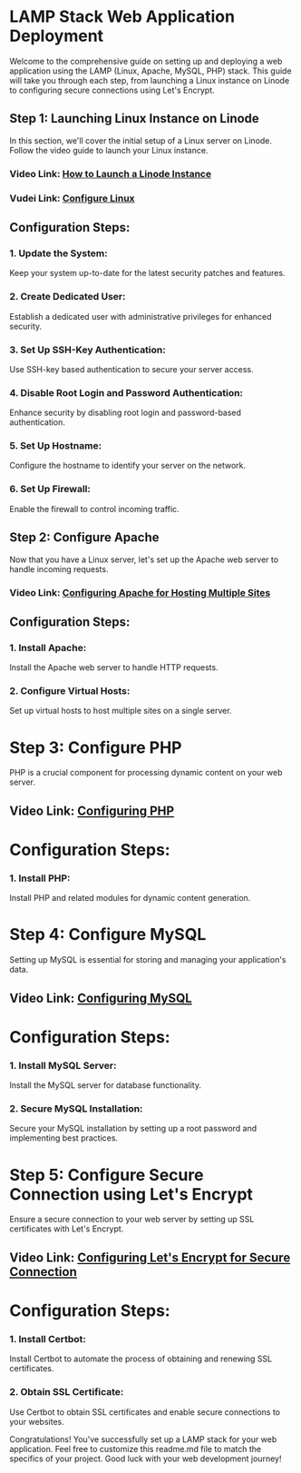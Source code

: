 # LAMP Stack Web Application Deployment
Welcome to the comprehensive guide on setting up and deploying a web application using the LAMP (Linux, Apache, MySQL, PHP) stack. This guide will take you through each step, from launching a Linux instance on Linode to configuring secure connections using Let's Encrypt.

## Step 1: Launching Linux Instance on Linode
In this section, we'll cover the initial setup of a Linux server on Linode. Follow the video guide to launch your Linux instance.

### Video Link: [How to Launch a Linode Instance](https://youtu.be/P4j46nRF0Nw)
### Vudei Link: [Configure Linux](https://youtu.be/k-R2v8w6bec)

## Configuration Steps:

### 1. Update the System:
Keep your system up-to-date for the latest security patches and features.

### 2. Create Dedicated User:
Establish a dedicated user with administrative privileges for enhanced security.

### 3. Set Up SSH-Key Authentication:
Use SSH-key based authentication to secure your server access.

### 4. Disable Root Login and Password Authentication:
Enhance security by disabling root login and password-based authentication.

### 5. Set Up Hostname:
Configure the hostname to identify your server on the network.

### 6. Set Up Firewall:
Enable the firewall to control incoming traffic.

## Step 2: Configure Apache
Now that you have a Linux server, let's set up the Apache web server to handle incoming requests.

### Video Link: [Configuring Apache for Hosting Multiple Sites](https://youtu.be/flrdsrVltqU)

## Configuration Steps:

### 1. Install Apache:
Install the Apache web server to handle HTTP requests.

### 2. Configure Virtual Hosts:
Set up virtual hosts to host multiple sites on a single server.

# Step 3: Configure PHP
PHP is a crucial component for processing dynamic content on your web server.

## Video Link: [Configuring PHP](https://youtu.be/FIO21TCgh7M)

# Configuration Steps:
### 1. Install PHP:
Install PHP and related modules for dynamic content generation.

# Step 4: Configure MySQL
Setting up MySQL is essential for storing and managing your application's data.

## Video Link: [Configuring MySQL](https://youtu.be/fG_xDSgPt6I)

# Configuration Steps:

### 1. Install MySQL Server:
Install the MySQL server for database functionality.

### 2. Secure MySQL Installation:
Secure your MySQL installation by setting up a root password and implementing best practices.

# Step 5: Configure Secure Connection using Let's Encrypt
Ensure a secure connection to your web server by setting up SSL certificates with Let's Encrypt.

## Video Link: [Configuring Let's Encrypt for Secure Connection](https://youtu.be/AV7Wrq6H1qQ)

# Configuration Steps:
### 1. Install Certbot:
Install Certbot to automate the process of obtaining and renewing SSL certificates.

### 2. Obtain SSL Certificate:
Use Certbot to obtain SSL certificates and enable secure connections to your websites.

Congratulations! You've successfully set up a LAMP stack for your web application. Feel free to customize this readme.md file to match the specifics of your project. Good luck with your web development journey!
